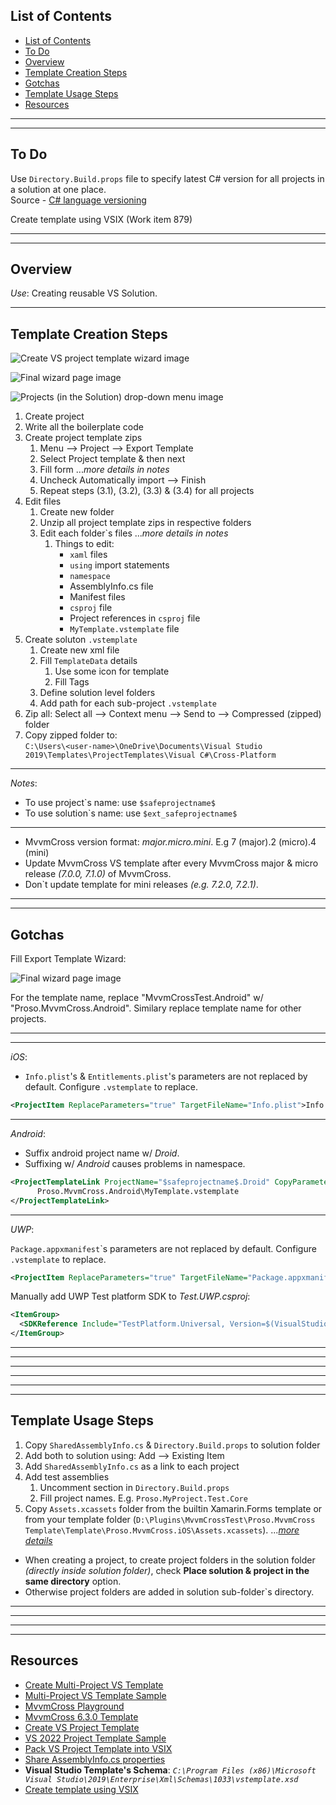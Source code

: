 ## List of Contents
- [List of Contents](#list-of-contents)
- [To Do](#to-do)
- [Overview](#overview)
- [Template Creation Steps](#template-creation-steps)
- [Gotchas](#gotchas)
- [Template Usage Steps](#template-usage-steps)
- [Resources](#resources)


___
___


## To Do

Use `Directory.Build.props` file to specify latest C# version for all projects in a solution at one place.  
Source - [C# language versioning](https://docs.microsoft.com/en-in/dotnet/csharp/language-reference/configure-language-version "C# language versioning - MS Doc")

Create template using VSIX (Work item 879) 


___
___



## Overview

*Use*: Creating reusable VS Solution.


___



## Template Creation Steps 

![Create VS project template wizard image][6]

![Final wizard page image][7]

![Projects (in the Solution) drop-down menu image][5]


1. Create project
2. Write all the boilerplate code
3. Create project template zips
   1. Menu  -->  Project  -->  Export Template
   2. Select Project template & then next
   3. Fill form   ...*more details in notes*
   4. Uncheck Automatically import  -->  Finish
   5. Repeat steps (3.1), (3.2), (3.3) & (3.4) for all projects
4. Edit files
   1. Create new folder
   2. Unzip all project template zips in respective folders
   3. Edit each folder\`s files   ...*more details in notes*
      1. Things to edit:
         * `xaml` files
         * `using` import statements
         * `namespace`
         * AssemblyInfo.cs file
         * Manifest files
         * `csproj` file
         * Project references in `csproj` file
         * `MyTemplate.vstemplate` file
5. Create soluton `.vstemplate`
   1. Create new xml file
   2. Fill `TemplateData` details
      1. Use some icon for template
      2. Fill Tags
   3. Define solution level folders
   4. Add path for each sub-project `.vstemplate`
6. Zip all: Select all  -->  Context menu  -->  Send to  -->  Compressed (zipped) folder
7. Copy zipped folder to:  
   `C:\Users\<user-name>\OneDrive\Documents\Visual Studio 2019\Templates\ProjectTemplates\Visual C#\Cross-Platform`


___


*Notes*:

* To use project\`s name: use `$safeprojectname$`
* To use solution\`s name: use `$ext_safeprojectname$`

___

* MvvmCross version format: *major.micro.mini*. E.g 7 (major).2 (micro).4 (mini)
* Update MvvmCross VS template after every MvvmCross major & micro release *(7.0.0, 7.1.0)* of MvvmCross.
* Don\`t update template for mini releases *(e.g. 7.2.0, 7.2.1)*.


___
___


## Gotchas

Fill Export Template Wizard:

![Final wizard page image][7]

For the template name, replace "MvvmCrossTest.Android" w/ "Proso.MvvmCross.Android".
Similary replace template name for other projects.


___
___



*iOS*:

* `Info.plist`'s & `Entitlements.plist`'s parameters are not replaced by default. Configure `.vstemplate` to replace.

```xml
<ProjectItem ReplaceParameters="true" TargetFileName="Info.plist">Info.plist</ProjectItem>
```


___


*Android*:

* Suffix android project name w/ *Droid*.
* Suffixing w/ *Android* causes problems in namespace.

```xml
<ProjectTemplateLink ProjectName="$safeprojectname$.Droid" CopyParameters="true">
      Proso.MvvmCross.Android\MyTemplate.vstemplate
</ProjectTemplateLink>
```


___


*UWP*:

`Package.appxmanifest`\`s parameters are not replaced by default. Configure `.vstemplate` to replace.

```xml
<ProjectItem ReplaceParameters="true" TargetFileName="Package.appxmanifest">Package.appxmanifest</ProjectItem>
```

Manually add UWP Test platform SDK to *Test.UWP.csproj*:

```xml
<ItemGroup>
  <SDKReference Include="TestPlatform.Universal, Version=$(VisualStudioVersion)" />
</ItemGroup>
```


___
___
___
___
___
___



## Template Usage Steps

1. Copy `SharedAssemblyInfo.cs` & `Directory.Build.props` to solution folder
2. Add both to solution using: Add  -->  Existing Item
3. Add `SharedAssemblyInfo.cs` as a link to each project
4. Add test assemblies
   1. Uncomment <Test Assemblies> section in `Directory.Build.props`
   2. Fill project names. E.g. `Proso.MyProject.Test.Core`
5. Copy `Assets.xcassets` folder from the builtin Xamarin.Forms template or from your template folder (`D:\Plugins\MvvmCrossTest\Proso.MvvmCross Template\Template\Proso.MvvmCross.iOS\Assets.xcassets`).   ...*[more details][8]*



* When creating a project, to create project folders in the solution folder *(directly inside solution folder)*, check **Place solution & project in the same directory** option.
* Otherwise project folders are added in solution sub-folder\`s directory.


___
___
___
___



## Resources

* [Create Multi-Project VS Template][1]
* [Multi-Project VS Template Sample][2]
* [MvvmCross Playground][10]
* [MvvmCross 6.3.0 Template][9]
* [Create VS Project Template][3]
* [VS 2022 Project Template Sample][14]
* [Pack VS Project Template into VSIX][4]
* [Share AssemblyInfo.cs properties][12]
* **Visual Studio Template's Schema**: *`C:\Program Files (x86)\Microsoft Visual Studio\2019\Enterprise\Xml\Schemas\1033\vstemplate.xsd`*
* [Create template using VSIX][13]














[1]: https://www.youtube.com/watch?v=jUmRUQs2xrs "How to create a visual studio solution template (multi project) - YouTube"
[2]: https://github.com/JTOne123/XamFormsMvxTemplate "A Visual Studio 2017 template for projects based on Xamarin.Forms 3.3 and MvvmCross 6.2 - GitHub"
[3]: https://docs.microsoft.com/en-us/visualstudio/ide/creating-project-and-item-templates?view=vs-2022 "Create Project & Item Templates - MS Doc"
[4]: https://www.youtube.com/watch?v=Jhi1WFp47Qk "Create Project template & pack it into a VSIX VS extension - MS Doc"
[5]: .\Images\Projects-drop-down-menu.png "Projects (in the Solution) drop-down menu"
[6]: .\Images\Export-Template-Wizard.png "Create VS project template wizard"
[7]: .\Images\Final-wizard.png "Final wizard page"
[8]: https://forums.xamarin.com/discussion/comment/362053/#Comment_362053 "Solution: iOS images in Assets.xcassets is not copied in Custom VS project template - Xam Forum"
[9]: https://github.com/Plac3hold3r/MvxScaffolding/tree/develop/src/Templates/MvxForms/Blank/src "MvvmCross 6.3.0 template - Placeholder"
[10]: https://github.com/MvvmCross/MvvmCross/tree/develop/Projects/Playground "MvvmCross Playground Sample"
[11]: C:\Program%20Files%20(x86)\Microsoft%20Visual%20Studio\2019\Enterprise\Xml\Schemas\1033\vstemplate.xsd "Visual Studio (vstemplate) Schema"
[12]: https://stackoverflow.com/a/49601178 "Sharing AssemblyInfo.cs properties using Directory.Build.props - Stackoverflow"
[13]: https://www.dotnetcurry.com/visual-studio/1521/visual-studio-project-setup-solution-snapshotter "Streamlining Your Visual Studio Project Setup - Dot Net Curry"
[14]: https://github.com/sayedihashimi/template-sample "VS 2022 Project Template Sample - Sayed Hashimi"
